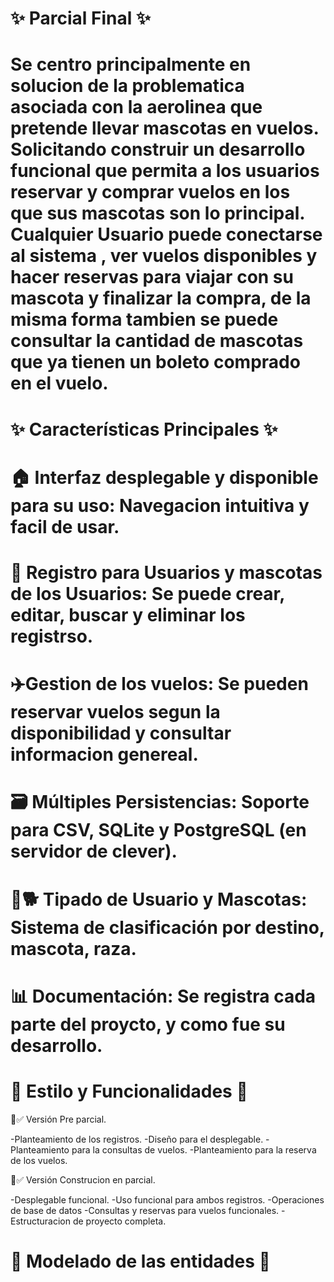 # ✨ Parcial Final ✨ 

# Se centro principalmente en solucion de la problematica asociada con la aerolinea que pretende llevar mascotas en vuelos. Solicitando construir un desarrollo funcional que permita a los usuarios reservar y comprar vuelos en los que sus mascotas son lo principal. Cualquier Usuario puede conectarse al sistema , ver vuelos disponibles y hacer reservas para viajar con su mascota y finalizar la compra, de la misma forma tambien se puede consultar la cantidad de mascotas que ya tienen un boleto comprado en el vuelo.

# ✨ Características Principales ✨

  # 🏠 Interfaz desplegable y disponible para su uso: Navegacion intuitiva y facil de usar.
  # 📱 Registro para Usuarios y mascotas de los Usuarios: Se puede crear, editar, buscar y eliminar los registrso. 
  # ✈️​ Gestion de los vuelos: Se pueden reservar vuelos segun la disponibilidad y consultar informacion genereal.
  # 🗃️ Múltiples Persistencias: Soporte para CSV, SQLite y PostgreSQL (en servidor de clever).
  # 👥​🐕 Tipado de Usuario y Mascotas: Sistema de clasificación por destino, mascota, raza.
  # 📊 Documentación: Se registra cada parte del proycto, y como fue su desarrollo.

  
# 🌟​ Estilo y Funcionalidades 🌟​

​💙​✅ Versión Pre parcial.

  -Planteamiento de los registros.
  -Diseño para el desplegable.
  -Planteamiento para la consultas de vuelos.
  -Planteamiento para la reserva de los vuelos.

💙​✅ Versión Construcion en parcial.

  -Desplegable funcional.
  -Uso funcional para ambos registros.
  -Operaciones de base de datos
  -Consultas y reservas para vuelos funcionales.
  -Estructuracion de proyecto completa.

# 👔​ Modelado de las entidades 👔​

